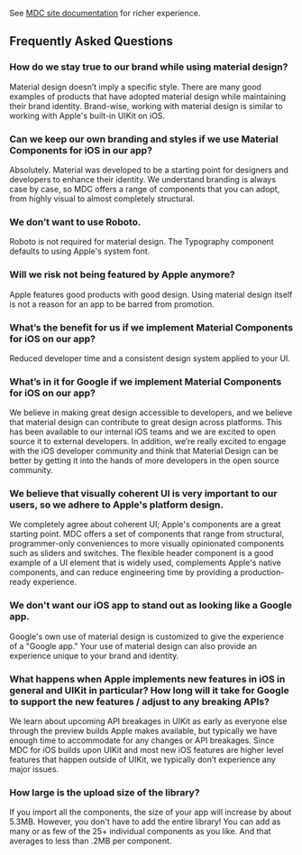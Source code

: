 <!--{% if site.link_to_site == "true" %}-->
See <a href="https://material-ext.appspot.com/mdc-ios-preview/howto/faq/">MDC site documentation</a> for richer experience.
<!--{% else %}See <a href="https://github.com/material-components/material-components-ios/tree/develop/howto/faq">GitHub</a> for README documentation.{% endif %}-->

## Frequently Asked Questions

### How do we stay true to our brand while using material design?

Material design doesn’t imply a specific style. There are many good examples of products that have adopted material design while maintaining their brand identity. Brand-wise, working with material design is similar to working with Apple's built-in UIKit on iOS.

### Can we keep our own branding and styles if we use Material Components for iOS in our app?

Absolutely. Material was developed to be a starting point for designers and developers to enhance their identity. We understand branding is always case by case, so MDC offers a range of components that you can adopt, from highly visual to almost completely structural. 

### We don’t want to use Roboto.

Roboto is not required for material design. The Typography component defaults to using Apple's system font.

### Will we risk not being featured by Apple anymore? 

Apple features good products with good design. Using material design itself is not a reason for an app to be barred from promotion.

### What’s the benefit for us if we implement Material Components for iOS on our app?

Reduced developer time and a consistent design system applied to your UI.

### What’s in it for Google if we implement Material Components for iOS on our app?

We believe in making great design accessible to developers, and we believe that material design can contribute to great design across platforms. This has been available to our internal iOS teams and we are excited to open source it to external developers. In addition, we’re really excited to engage with the iOS developer community and think that Material Design can be better by getting it into the hands of more developers in the open source community.

### We believe that visually coherent UI is very important to our users, so we adhere to Apple's platform design. 

We completely agree about coherent UI; Apple's components are a great starting point. MDC offers a set of components that range from structural, programmer-only conveniences to more visually opinionated components such as sliders and switches. The flexible header component is a good example of a UI element that is widely used, complements Apple's native components, and can reduce engineering time by providing a production-ready experience. 

### We don't want our iOS app to stand out as looking like a Google app.

Google's own use of material design is customized to give the experience of a "Google app." Your use of material design can also provide an experience unique to your brand and identity.

### What happens when Apple implements new features in iOS in general and UIKit in particular? How long will it take for Google to support the new features / adjust to any breaking APIs?

We learn about upcoming API breakages in UIKit as early as everyone else through the preview builds Apple makes available, but typically we have enough time to accommodate for any changes or API breakages. Since MDC for iOS builds upon UIKit and most new iOS features are higher level features that happen outside of UIKit, we typically don’t experience any major issues.

### How large is the upload size of the library?

If you import all the components, the size of your app will increase by about 5.3MB. However, you don't have to add the entire library! You can add as many or as few of the 25+ individual components as you like. And that averages to less than .2MB per component.

